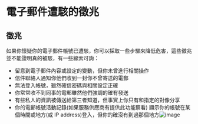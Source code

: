 [Title]: # (電子郵件已遭駭的徵兆)
[Order]: # (11)

# 電子郵件遭駭的徵兆

## 徵兆

如果你懷疑你的電子郵件帳號已遭駭，你可以採取一些步驟來降低危害，這些徵兆並不能證明真的被駭，有一些線索可詢：

* 留意到電子郵件內容或設定的變動，但你未曾進行相關操作
* 信件聯絡人通知你他們收到一封你不曾寄送的電郵
* 無法登入帳號，雖然確信密碼與相關設定正確
* 你常常收不到同事的電郵雖然他們強調的確有發送
* 有些私人的資訊被傳送給第三者知道，但事實上你只有和指定的對像分享
* 你的電郵帳號活動記錄(如果服務供應商有提供此功能察看) 顯示你的帳號在某個時間或地方(或 IP address)登入，但你的確沒有到過那個地方![image](email2.png)
